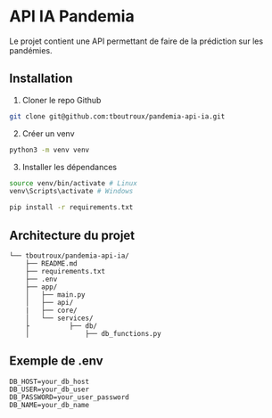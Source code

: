 # API IA Pandemia
Le projet contient une API permettant de faire de la prédiction sur les pandémies.

## Installation

1. Cloner le repo Github
```sh
git clone git@github.com:tboutroux/pandemia-api-ia.git
```

2. Créer un venv
```bash
python3 -m venv venv
```

3. Installer les dépendances
```bash
source venv/bin/activate # Linux
venv\Scripts\activate # Windows

pip install -r requirements.txt
```

## Architecture du projet 
```
└── tboutroux/pandemia-api-ia/
    ├── README.md
    ├── requirements.txt
    ├── .env
    ├── app/
    │   ├── main.py
    │   ├── api/
    |   ├── core/
    │   └── services/
    ├          ├── db/
    │              ├── db_functions.py
```

## Exemple de .env
```
DB_HOST=your_db_host
DB_USER=your_db_user
DB_PASSWORD=your_user_password
DB_NAME=your_db_name
```